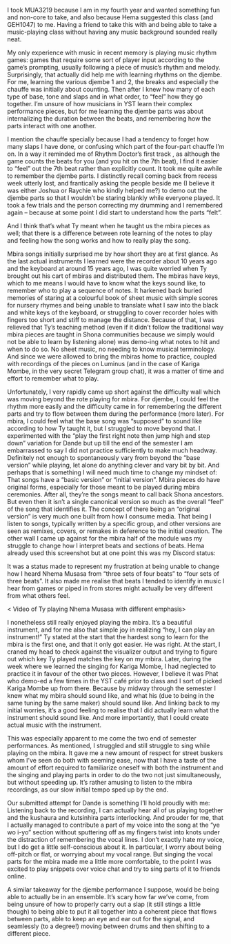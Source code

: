 I took MUA3219 because I am in my fourth year and wanted something fun and non-core to take, and also because Hema suggested this class (and GEH1047) to me. Having a friend to take this with and being able to take a music-playing class without having any music background sounded really neat.

My only experience with music in recent memory is playing music rhythm games: games that require some sort of player input according to the game’s prompting, usually following a piece of music’s rhythm and melody. Surprisingly, that actually did help me with learning rhythms on the djembe. For me, learning the various djembe 1 and 2, the breaks and especially the chauffe was initially about counting. Then after I knew how many of each type of base, tone and slaps and in what order, to “feel” how they go together. I’m unsure of how musicians in YST learn their complex performance pieces, but for me learning the djembe parts was about internalizing the duration between the beats, and remembering how the parts interact with one another.

I mention the chauffe specially because I had a tendency to forget how many slaps I have done, or confusing which part of the four-part chauffe I’m on. In a way it reminded me of Rhythm Doctor’s first track , as although the game counts the beats for you (and you hit on the 7th beat), I find it easier to “feel” out the 7th beat rather than explicitly count. It took me quite awhile to remember the djembe parts. I distinctly recall coming back from recess week utterly lost, and frantically asking the people beside me (I believe it was either Joshua or Raychie who kindly helped me?) to demo out the djembe parts so that I wouldn’t be staring blankly while everyone played. It took a few trials and the person correcting my drumming and I remembered again – because at some point I did start to understand how the parts “felt”. 

And I think that’s what Ty meant when he taught us the mbira pieces as well; that there is a difference between rote learning of the notes to play and feeling how the song works and how to really play the song. 

Mbira songs initially surprised me by how short they are at first glance. As the last actual instruments I learned were the recorder about 10 years ago and the keyboard at around 15 years ago, I was quite worried when Ty brought out his cart of mbiras and distributed them. The mbiras have keys, which to me means I would have to know what the keys sound like, to remember who to play a sequence of notes. It harkened back buried memories of staring at a colourful book of sheet music with simple scores for nursery rhymes and being unable to translate what I saw into the black and white keys of the keyboard, or struggling to cover recorder holes with fingers too short and stiff to manage the distance. 
Because of that, I was relieved that Ty’s teaching method (even if it didn’t follow the traditional way mbira pieces are taught in Shona communities because we simply would not be able to learn by listening alone) was demo-ing what notes to hit and when to do so. No sheet music, no needing to know musical terminology. And since we were allowed to bring the mbiras home to practice, coupled with recordings of the pieces on Luminus (and in the case of Kariga Mombe, in the very secret Telegram group chat), it was a matter of time and effort to remember what to play.

Unfortunately, I very rapidly came up short against the difficulty wall which was moving beyond the rote playing for mbira. For djembe, I could feel the rhythm more easily and the difficulty came in for remembering the different parts and try to flow between them during the performance (more later). For mbira, I could feel what the base song was “supposed” to sound like according to how Ty taught it, but I struggled to move beyond that. I experimented with the “play the first right note then jump high and step down” variation for Dande but up till the end of the semester I am embarrassed to say I did not practice sufficiently to make much headway. Definitely not enough to spontaneously vary from beyond the “base version” while playing, let alone do anything clever and vary bit by bit. And perhaps that is something I will need much time to change my mindset of: That songs have a “basic version” or “initial version”. Mbira pieces do have original forms, especially for those meant to be played during mbira ceremonies. After all, they’re the songs meant to call back Shona ancestors. But even then it isn’t a single canonical version so much as the overall “feel” of the song that identifies it. The concept of there being an “original version” is very much one built from how I consume media. That being I listen to songs, typically written by a specific group, and other versions are seen as remixes, covers, or remakes in deference to the initial creation. 
The other wall I came up against for the mbira half of the module was my struggle to change how I interpret beats and sections of beats. Hema already used this screenshot but at one point this was my Discord status: 
 
It was a status made to represent my frustration at being unable to change how I heard Nhema Musasa from “three sets of four beats” to “four sets of three beats”. It also made me realise that beats I tended to identify in music I hear from games or piped in from stores might actually be very different from what others feel. 

< Video of Ty playing Nhema Musasa with different emphasis>

I nonetheless still really enjoyed playing the mbira. It’s a beautiful instrument, and for me also that simple joy in realizing “hey, I can play an instrument!” Ty stated at the start that the hardest song to learn for the mbira is the first one, and that it only got easier. He was right. At the start, I craned my head to check against the visualizer output and trying to figure out which key Ty played matches the key on my mbira. Later, during the week where we learned the singing for Kariga Mombe, I had neglected to practice it in favour of the other two pieces. However, I believe it was Phat who demo-ed a few times in the YST café prior to class and I sort of picked Kariga Mombe up from there. Because by midway through the semester I knew what my mbira should sound like, and what his (due to being in the same tuning by the same maker) should sound like. And linking back to my initial worries, it’s a good feeling to realise that I did actually learn what the instrument should sound like. And more importantly, that I could create actual music with the instrument. 

This was especially apparent to me come the two end of semester performances. As mentioned, I struggled and still struggle to sing while playing on the mbira. It gave me a new amount of respect for street buskers whom I’ve seen do both with seeming ease, now that I have a taste of the amount of effort required to familiarize oneself with both the instrument and the singing and playing parts in order to do the two not just simultaneously, but without speeding up. It’s rather amusing to listen to the mbira recordings, as our slow initial tempo sped up by the end. 

Our submitted attempt for Dande is something I’ll hold proudly with me: Listening back to the recording, I can actually hear all of us playing together and the kushaura and kutsinhira parts interlocking. And prouder for me, that I actually managed to contribute a part of my voice into the song at the “ye wo i-yo” section without sputtering off as my fingers twist into knots under the distraction of remembering the vocal lines. I don’t exactly hate my voice, but I do get a little self-conscious about it. In particular, I worry about being off-pitch or flat, or worrying about my vocal range. But singing the vocal parts for the mbira made me a little more comfortable, to the point I was excited to play snippets over voice chat and try to sing parts of it to friends online. 

A similar takeaway for the djembe performance I suppose, would be being able to actually be in an ensemble. It’s scary how far we’ve come, from being unsure of how to properly carry out a slap (it still stings a little though) to being able to put it all together into a coherent piece that flows between parts, able to keep an eye and ear out for the signal, and seamlessly (to a degree!) moving between drums and then shifting to a different piece. 
